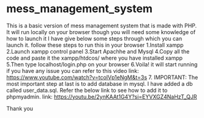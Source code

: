 # mess_management_system
This is a basic version of mess management system that is made with PHP. It will run locally on your browser though you will need some knowledge of how to launch it
I have give below some steps through which you can launch it.
follow these steps to run this in your browser
1.Install xampp
2.Launch xampp control panel 
3.Start Apachhe and Mysql
4.Copy all the code and paste it the xampp/htdcos/ where you have installed xampp
5.Then type localhost/login.php on your browser
6.Voila! it will start running if you have any issue you can refer to this video link: https://www.youtube.com/watch?v=tcoIVp1eNgM&t=3s
7. IMPORTANT: The most important step at last is to add database in mysql. I have added a db called user_data.sql. Refer the below link to see how to add it to phpmyadmin. link: https://youtu.be/2ynKAAt1G4Y?si=EYVXGZ4NaHzT_QJR

Thank you
